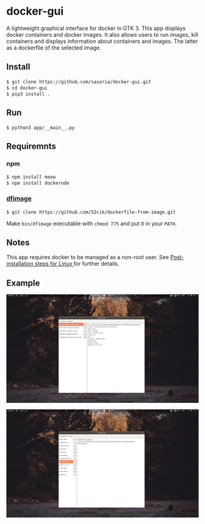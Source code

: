 # docker-gui
A lightweight graphical interface for docker in GTK 3. This app displays docker containers and docker images. It also allows users to run images, kill containers and displays information about containers and images. The latter as a dockerfile of the selected image.

## Install
```
$ git clone https://github.com/sasoria/docker-gui.git
$ cd docker-gui
$ pip3 install .
```

## Run
```
$ python3 app/__main__.py
```

## Requiremnts

### npm
```
$ npm install meow
$ npm install dockerode
``` 
### [dfimage](https://github.com/52cik/dockerfile-from-image)
``` 
$ git clone https://github.com/52cik/dockerfile-from-image.git
```
Make `bin/dfimage` executable with `chmod 775` and put it in your `PATH`.

## Notes
This app requires docker to be managed as a non-root user. See [Post-installation steps for Linux
](https://docs.docker.com/install/linux/linux-postinstall/) for further details.

## Example
![Container](https://github.com/sasoria/docker-gui/blob/master/docs/containers_cropped.png)

![Images](https://github.com/sasoria/docker-gui/blob/master/docs/images_cropped.png)



